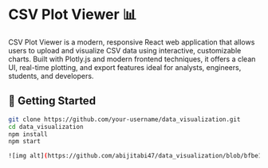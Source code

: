 # CSV Plot Viewer 📊

CSV Plot Viewer is a modern, responsive React web application that allows users to upload and visualize CSV data using interactive, customizable charts. Built with Plotly.js and modern frontend techniques, it offers a clean UI, real-time plotting, and export features ideal for analysts, engineers, students, and developers.

## 🚀 Getting Started

```bash
git clone https://github.com/your-username/data_visualization.git
cd data_visualization
npm install
npm start

![img alt](https://github.com/abijitabi47/data_visualization/blob/bfbe10d9275e6b0e0e0535dd1f73b59b805729b4/2.jpg)
